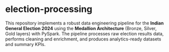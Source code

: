 # election-processing
This repository implements a robust data engineering pipeline for the **Indian General Election 2024** using the **Medallion Architecture** (Bronze, Silver, Gold layers) with PySpark. The pipeline processes raw election results data, performs cleaning and enrichment, and produces analytics-ready datasets and summary KPIs.
